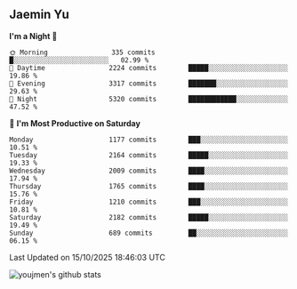 ## Jaemin Yu

<!--START_SECTION:waka-->
**I'm a Night 🦉** 

```text
🌞 Morning                335 commits         █░░░░░░░░░░░░░░░░░░░░░░░░   02.99 % 
🌆 Daytime                2224 commits        █████░░░░░░░░░░░░░░░░░░░░   19.86 % 
🌃 Evening                3317 commits        ███████░░░░░░░░░░░░░░░░░░   29.63 % 
🌙 Night                  5320 commits        ████████████░░░░░░░░░░░░░   47.52 % 
```
📅 **I'm Most Productive on Saturday** 

```text
Monday                   1177 commits        ███░░░░░░░░░░░░░░░░░░░░░░   10.51 % 
Tuesday                  2164 commits        █████░░░░░░░░░░░░░░░░░░░░   19.33 % 
Wednesday                2009 commits        ████░░░░░░░░░░░░░░░░░░░░░   17.94 % 
Thursday                 1765 commits        ████░░░░░░░░░░░░░░░░░░░░░   15.76 % 
Friday                   1210 commits        ███░░░░░░░░░░░░░░░░░░░░░░   10.81 % 
Saturday                 2182 commits        █████░░░░░░░░░░░░░░░░░░░░   19.49 % 
Sunday                   689 commits         ██░░░░░░░░░░░░░░░░░░░░░░░   06.15 % 
```



 Last Updated on 15/10/2025 18:46:03 UTC
<!--END_SECTION:waka-->

![youjmen's github stats](https://github-readme-stats.vercel.app/api?username=youjmen&show_icons=true)
